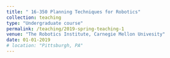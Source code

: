 ```yaml
---
title: " 16-350 Planning Techniques for Robotics"
collection: teaching
type: "Undergraduate course"
permalink: /teaching/2019-spring-teaching-1
venue: "The Robotics Institute, Carnegie Mellon Univesity"
date: 01-01-2019
# location: "Pittsburgh, PA"
---
```

